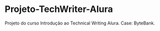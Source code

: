 # Projeto-TechWriter-Alura
Projeto do curso Introdução ao Technical Writing Alura. Case: ByteBank. 
